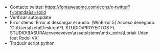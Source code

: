 - Contacto twitter: https://fontawesome.com/icons/x-twitter?f=brands&s=solid
- Verificar autoupdate
- Error stems: Error al descargar el audio: [WinError 5] Acceso denegado: 'C:\\Users\\Izeta\\Desktop\\FL STUDIO\\PROYECTOS FL STUDIO\\BASURA\\ecvevevevev\\assets\\stems\\mdx_extra\\Loriak Udan feat Rodol VX'
- Traducir script python
